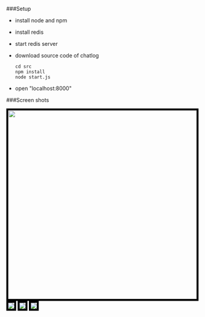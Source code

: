 ###Setup
  - install node and npm
  - install redis
  - start redis server
  - download source code of chatlog

        cd src 
        npm install
        node start.js
        
  - open "localhost:8000"    
  
###Screen shots

<img src="https://github.com/nodengine/chatlog/raw/master/src/img/1.png" style="width:500px;border: 5px solid #000;" />
<img src="https://github.com/nodengine/chatlog/raw/master/src/img/2.png" style="border: 5px solid #000;" />
<img src="https://github.com/nodengine/chatlog/raw/master/src/img/3.png" style="border: 5px solid #000;" />
<img src="https://github.com/nodengine/chatlog/raw/master/src/img/4.png" style="border: 5px solid #000;" />
